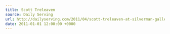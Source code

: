 ```yaml
---
title: Scott Treleaven
source: Daily Serving
url: http://dailyserving.com/2011/04/scott-treleaven-at-silverman-gallery/
date: 2011-01-01 12:00:00 +0000
---
```

